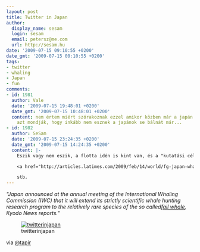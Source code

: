```yaml
---
layout: post
title: Twitter in Japan
author:
  display_name: sesam
  login: sesam
  email: petersz@me.com
  url: http://sesam.hu
date: '2009-07-15 09:10:55 +0200'
date_gmt: '2009-07-15 00:10:55 +0200'
tags:
- twitter
- whaling
- Japan
- fun
comments:
- id: 1981
  author: Vale
  date: '2009-07-15 19:48:01 +0200'
  date_gmt: '2009-07-15 10:48:01 +0200'
  content: nem értem miért szórakoznak ezzel amikor közben már a japán tanárok is
    azt mondják, hogy inkább nem esznek a japánok se bálnát már...
- id: 1982
  author: SeSam
  date: '2009-07-15 23:24:35 +0200'
  date_gmt: '2009-07-15 14:24:35 +0200'
  content: |-
    Eszik vagy nem eszik, a flotta idén is kint van, és a "kutatási célra" kinyírt bálnák száma kiverte a biztosítékot az IWC-nél idén is.

    <a href="http://articles.latimes.com/2009/feb/14/world/fg-japan-whales14" rel="nofollow">A bitter face-off in Japan over whaling</a>

    stb.
---
```


_"Japan announced at the annual meeting of the International Whaling Commission (IWC) that it will extend its strictly scientific whale_ _hunting_ _research program to the relatively rare species of the so called[fail whale](http://www.nytimes.com/2009/02/15/magazine/15wwln_consumed-t.html?_r=3), Kyodo News reports."_

<figure>
  <a href="http://www.ricardogimenes.com/blog/?p=299">
    <img src="http://img.skitch.com/20090714-8bgqi3arp8ngg37mwxmc8d1jid.jpg" alt="twitterinjapan">
  </a>
  <figcaption>twitterinjapan</figcaption>
</figure>

via [@tapir](http://twitter.com/tapir/status/2610814967)
